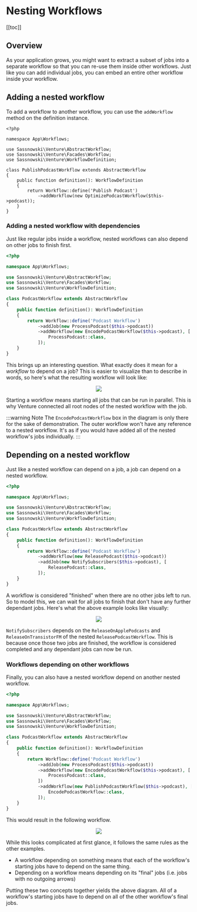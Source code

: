 # Nesting Workflows

[[toc]]

## Overview

As your application grows, you might want to extract a subset of jobs into a separate workflow so that you can re-use them inside other workflows. Just like you can add individual jobs, you can embed an entire other workflow inside your workflow.

## Adding a nested workflow

To add a workflow to another workflow, you can use the `addWorkflow` method on the definition instance.

```php{14}
<?php

namespace App\Workflows;

use Sassnowski\Venture\AbstractWorkflow;
use Sassnowski\Venture\Facades\Workflow;
use Sassnowski\Venture\WorkflowDefinition;

class PublishPodcastWorkflow extends AbstractWorkflow
{
    public function definition(): WorkflowDefinition
    {
        return Workflow::define('Publish Podcast')
            ->addWorkflow(new OptimizePodcastWorkflow($this->podcast));
    }
}
```

### Adding a nested workflow with dependencies

Just like regular jobs inside a workflow, nested workflows can also depend on other jobs to finish first.

```php
<?php

namespace App\Workflows;

use Sassnowski\Venture\AbstractWorkflow;
use Sassnowski\Venture\Facades\Workflow;
use Sassnowski\Venture\WorkflowDefinition;

class PodcastWorkflow extends AbstractWorkflow
{
    public function definition(): WorkflowDefinition
    {
        return Workflow::define('Podcast Workflow')
            ->addJob(new ProcessPodcast($this->podcast))
            ->addWorkflow(new EncodePodcastWorkflow($this->podcast), [
                ProcessPodcast::class,
            ]);
    }
}
```

This brings up an interesting question. What exactly does it mean for a _workflow_ to depend on a job? This is easier to visualize than to describe in words, so here's what the resulting workflow will look like:

<div style="text-align: center;">
    <img src="/connect-workflow-with-job.svg" />
</div>

Starting a workflow means starting all jobs that can be run in parallel. This is why Venture connected all root nodes of the nested workflow with the job.

:::warning Note
The `EncodePodcastWorkflow` box in the diagram is only there for the sake of demonstration. The outer workflow won't have any reference to a nested workflow. It's as if you would have added all of the nested workflow's jobs individually.
:::

## Depending on a nested workflow

Just like a nested workflow can depend on a job, a job can depend on a nested workflow.

```php
<?php

namespace App\Workflows;

use Sassnowski\Venture\AbstractWorkflow;
use Sassnowski\Venture\Facades\Workflow;
use Sassnowski\Venture\WorkflowDefinition;

class PodcastWorkflow extends AbstractWorkflow
{
    public function definition(): WorkflowDefinition
    {
        return Workflow::define('Podcast Workflow')
            ->addWorkflow(new ReleasePodcast($this->podcast))
            ->addJob(new NotifySubscribers($this->podcast), [
                ReleasePodcast::class,
            ]);
    }
}
```

A workflow is considered "finished" when there are no other jobs left to run. So to model this, we can wait for all jobs to finish that don't have any further dependant jobs. Here's what the above example looks like visually:

<div style="text-align: center;">
    <img src="/workflow-job-depends-on-workflow.svg" />
</div>

`NotifySubscribers` depends on the `ReleaseOnApplePodcasts` and `ReleaseOnTransistorFM` of the nested `ReleasePodcastWorkflow`. This is because once those two jobs are finished, the workflow is considered completed and any dependant jobs can now be run.

### Workflows depending on other workflows

Finally, you can also have a nested workflow depend on another nested workflow.

```php
<?php

namespace App\Workflows;

use Sassnowski\Venture\AbstractWorkflow;
use Sassnowski\Venture\Facades\Workflow;
use Sassnowski\Venture\WorkflowDefinition;

class PodcastWorkflow extends AbstractWorkflow
{
    public function definition(): WorkflowDefinition
    {
        return Workflow::define('Podcast Workflow')
            ->addJob(new ProcessPodcast($this->podcast))
            ->addWorkflow(new EncodePodcastWorkflow($this->podcast), [
                ProcessPodcast::class,
            ])
            ->addWorkflow(new PublishPodcastWorkflow($this->podcast), [
                EncodePodcastWorkflow::class,
            ]);
    }
}
```

This would result in the following workflow.

<div style="text-align: center;">
    <img src="/workflow-depends-on-workflow.svg" />
</div>

While this looks complicated at first glance, it follows the same rules as the other examples.

- A workflow depending on something means that each of the workflow's starting jobs have to depend on the same thing.
- Depending on a workflow means depending on its "final" jobs (i.e. jobs with no outgoing arrows)

Putting these two concepts together yields the above diagram. All of a workflow's starting jobs have to depend on all of the other workflow's final jobs.

